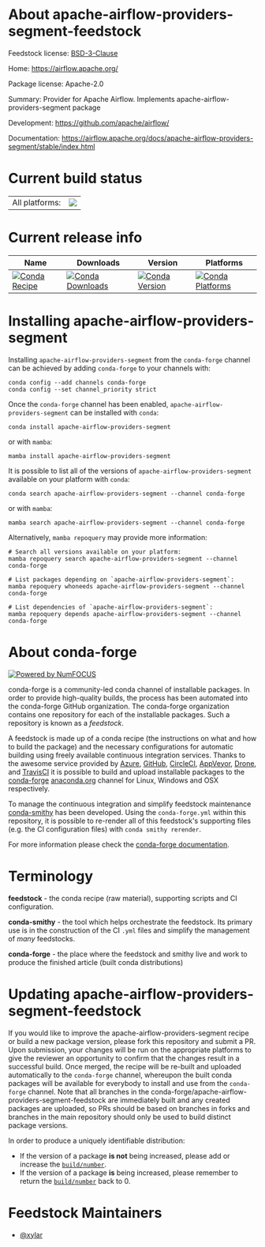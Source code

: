 About apache-airflow-providers-segment-feedstock
================================================

Feedstock license: [BSD-3-Clause](https://github.com/conda-forge/apache-airflow-providers-segment-feedstock/blob/main/LICENSE.txt)

Home: https://airflow.apache.org/

Package license: Apache-2.0

Summary: Provider for Apache Airflow. Implements apache-airflow-providers-segment package

Development: https://github.com/apache/airflow/

Documentation: https://airflow.apache.org/docs/apache-airflow-providers-segment/stable/index.html

Current build status
====================


<table><tr><td>All platforms:</td>
    <td>
      <a href="https://dev.azure.com/conda-forge/feedstock-builds/_build/latest?definitionId=11930&branchName=main">
        <img src="https://dev.azure.com/conda-forge/feedstock-builds/_apis/build/status/apache-airflow-providers-segment-feedstock?branchName=main">
      </a>
    </td>
  </tr>
</table>

Current release info
====================

| Name | Downloads | Version | Platforms |
| --- | --- | --- | --- |
| [![Conda Recipe](https://img.shields.io/badge/recipe-apache--airflow--providers--segment-green.svg)](https://anaconda.org/conda-forge/apache-airflow-providers-segment) | [![Conda Downloads](https://img.shields.io/conda/dn/conda-forge/apache-airflow-providers-segment.svg)](https://anaconda.org/conda-forge/apache-airflow-providers-segment) | [![Conda Version](https://img.shields.io/conda/vn/conda-forge/apache-airflow-providers-segment.svg)](https://anaconda.org/conda-forge/apache-airflow-providers-segment) | [![Conda Platforms](https://img.shields.io/conda/pn/conda-forge/apache-airflow-providers-segment.svg)](https://anaconda.org/conda-forge/apache-airflow-providers-segment) |

Installing apache-airflow-providers-segment
===========================================

Installing `apache-airflow-providers-segment` from the `conda-forge` channel can be achieved by adding `conda-forge` to your channels with:

```
conda config --add channels conda-forge
conda config --set channel_priority strict
```

Once the `conda-forge` channel has been enabled, `apache-airflow-providers-segment` can be installed with `conda`:

```
conda install apache-airflow-providers-segment
```

or with `mamba`:

```
mamba install apache-airflow-providers-segment
```

It is possible to list all of the versions of `apache-airflow-providers-segment` available on your platform with `conda`:

```
conda search apache-airflow-providers-segment --channel conda-forge
```

or with `mamba`:

```
mamba search apache-airflow-providers-segment --channel conda-forge
```

Alternatively, `mamba repoquery` may provide more information:

```
# Search all versions available on your platform:
mamba repoquery search apache-airflow-providers-segment --channel conda-forge

# List packages depending on `apache-airflow-providers-segment`:
mamba repoquery whoneeds apache-airflow-providers-segment --channel conda-forge

# List dependencies of `apache-airflow-providers-segment`:
mamba repoquery depends apache-airflow-providers-segment --channel conda-forge
```


About conda-forge
=================

[![Powered by
NumFOCUS](https://img.shields.io/badge/powered%20by-NumFOCUS-orange.svg?style=flat&colorA=E1523D&colorB=007D8A)](https://numfocus.org)

conda-forge is a community-led conda channel of installable packages.
In order to provide high-quality builds, the process has been automated into the
conda-forge GitHub organization. The conda-forge organization contains one repository
for each of the installable packages. Such a repository is known as a *feedstock*.

A feedstock is made up of a conda recipe (the instructions on what and how to build
the package) and the necessary configurations for automatic building using freely
available continuous integration services. Thanks to the awesome service provided by
[Azure](https://azure.microsoft.com/en-us/services/devops/), [GitHub](https://github.com/),
[CircleCI](https://circleci.com/), [AppVeyor](https://www.appveyor.com/),
[Drone](https://cloud.drone.io/welcome), and [TravisCI](https://travis-ci.com/)
it is possible to build and upload installable packages to the
[conda-forge](https://anaconda.org/conda-forge) [anaconda.org](https://anaconda.org/)
channel for Linux, Windows and OSX respectively.

To manage the continuous integration and simplify feedstock maintenance
[conda-smithy](https://github.com/conda-forge/conda-smithy) has been developed.
Using the ``conda-forge.yml`` within this repository, it is possible to re-render all of
this feedstock's supporting files (e.g. the CI configuration files) with ``conda smithy rerender``.

For more information please check the [conda-forge documentation](https://conda-forge.org/docs/).

Terminology
===========

**feedstock** - the conda recipe (raw material), supporting scripts and CI configuration.

**conda-smithy** - the tool which helps orchestrate the feedstock.
                   Its primary use is in the construction of the CI ``.yml`` files
                   and simplify the management of *many* feedstocks.

**conda-forge** - the place where the feedstock and smithy live and work to
                  produce the finished article (built conda distributions)


Updating apache-airflow-providers-segment-feedstock
===================================================

If you would like to improve the apache-airflow-providers-segment recipe or build a new
package version, please fork this repository and submit a PR. Upon submission,
your changes will be run on the appropriate platforms to give the reviewer an
opportunity to confirm that the changes result in a successful build. Once
merged, the recipe will be re-built and uploaded automatically to the
`conda-forge` channel, whereupon the built conda packages will be available for
everybody to install and use from the `conda-forge` channel.
Note that all branches in the conda-forge/apache-airflow-providers-segment-feedstock are
immediately built and any created packages are uploaded, so PRs should be based
on branches in forks and branches in the main repository should only be used to
build distinct package versions.

In order to produce a uniquely identifiable distribution:
 * If the version of a package **is not** being increased, please add or increase
   the [``build/number``](https://docs.conda.io/projects/conda-build/en/latest/resources/define-metadata.html#build-number-and-string).
 * If the version of a package **is** being increased, please remember to return
   the [``build/number``](https://docs.conda.io/projects/conda-build/en/latest/resources/define-metadata.html#build-number-and-string)
   back to 0.

Feedstock Maintainers
=====================

* [@xylar](https://github.com/xylar/)


